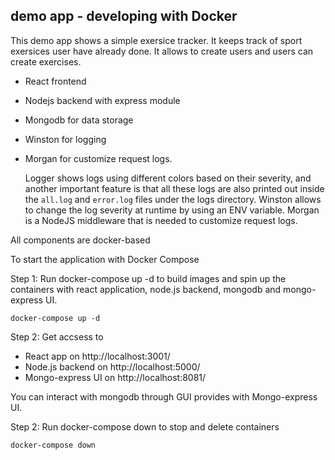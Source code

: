 ## demo app - developing with Docker

This demo app shows a simple exersice tracker. It keeps track of sport exersices user have already done. It allows to create users and users can create exercises.

* React frontend
* Nodejs backend with express module
* Mongodb for data storage
* Winston for logging
* Morgan for customize request logs.

  Logger shows logs using different colors based on their severity, and another important feature is that all these logs are also printed out inside the `all.log` and `error.log` files under the logs directory. Winston allows to change the log severity at runtime by using an ENV variable.
  Morgan is a NodeJS middleware that is needed to customize request logs.


All components are docker-based

To start the application with Docker Compose

Step 1: Run docker-compose up -d to build images and spin up the containers with react application, node.js backend, mongodb and mongo-express UI.

    docker-compose up -d

Step 2: Get accsess to  
* React app on http://localhost:3001/
* Node.js backend on http://localhost:5000/
* Mongo-express UI on http://localhost:8081/

You can interact with mongodb through GUI provides with Mongo-express UI.

Step 2: Run docker-compose down to stop and delete containers
    
    docker-compose down